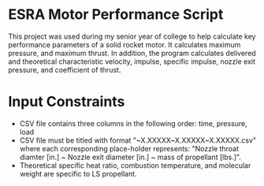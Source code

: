 # ESRA Motor Performance Script
This project was used during my senior year of college to help calculate key performance parameters of a solid rocket motor. It calculates maximum pressure, and maximum thrust. In addition, the program calculates delivered and theoretical characteristic velocity, impulse, specific impulse, nozzle exit pressure, and coefficient of thrust.
# Input Constraints
* CSV file contains three columns in the following order: time, pressure, load
* CSV file must be titled with format "~X.XXXXX\~X.XXXXX\~X.XXXXX.csv" where each corresponding place-holder represents: "Nozzle throat diamter [in.] ~ Nozzle exit diameter [in.] ~ mass of propellant [lbs.]".
* Theoretical specific heat ratio, combustion temperature, and molecular weight are specific to LS propellant. 
